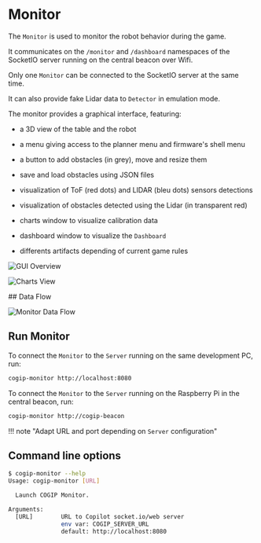 # Monitor

The `Monitor` is used to monitor the robot behavior during the game.

It communicates on the `/monitor` and `/dashboard` namespaces of the SocketIO server
running on the central beacon over Wifi.

Only one `Monitor` can be connected to the SocketIO server at the same time.

It can also provide fake Lidar data to `Detector` in emulation mode.

The monitor provides a graphical interface, featuring:

  * a 3D view of the table and the robot

  * a menu giving access to the planner menu and firmware's shell menu

  * a button to add obstacles (in grey), move and resize them

  * save and load obstacles using JSON files

  * visualization of ToF (red dots) and LIDAR (bleu dots) sensors detections

  * visualization of obstacles detected using the Lidar (in transparent red)

  * charts window to visualize calibration data

  * dashboard window to visualize the `Dashboard`

  * differents artifacts depending of current game rules

![GUI Overview](../img/cogip-monitor-gui.png)

![Charts View](../img/cogip-monitor-charts.png)

## Data Flow

![Monitor Data Flow](../img/cogip-monitor.svg)

## Run Monitor

To connect the `Monitor` to the `Server` running on the same development PC, run:

```bash
cogip-monitor http://localhost:8080
```

To connect the `Monitor` to the `Server` running on the Raspberry Pi
in the central beacon, run:

```bash
cogip-monitor http://cogip-beacon
```

!!! note "Adapt URL and port depending on `Server` configuration"

## Command line options

```bash
$ cogip-monitor --help
Usage: cogip-monitor [URL]

  Launch COGIP Monitor.

Arguments:
  [URL]        URL to Copilot socket.io/web server
               env var: COGIP_SERVER_URL
               default: http://localhost:8080
```
